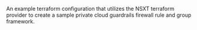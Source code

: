 An example terraform configuration that utilizes the NSXT terraform provider to create a sample private cloud guardrails firewall rule and group framework.

